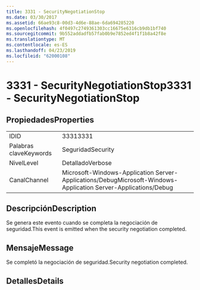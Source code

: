 ```yaml
---
title: 3331 - SecurityNegotiationStop
ms.date: 03/30/2017
ms.assetid: 66ae93c8-00d3-4d6e-88ae-6da694285220
ms.openlocfilehash: 4f0497c2749361303cc16675e6316cb9db1bf740
ms.sourcegitcommit: 9b552addadfb57fab0b9e7852ed4f1f1b8a42f8e
ms.translationtype: MT
ms.contentlocale: es-ES
ms.lasthandoff: 04/23/2019
ms.locfileid: "62000108"
---
```

# <a name="3331---securitynegotiationstop"></a><span data-ttu-id="f9934-102">3331 - SecurityNegotiationStop</span><span class="sxs-lookup"><span data-stu-id="f9934-102">3331 - SecurityNegotiationStop</span></span>
## <a name="properties"></a><span data-ttu-id="f9934-103">Propiedades</span><span class="sxs-lookup"><span data-stu-id="f9934-103">Properties</span></span>  
  
|||  
|-|-|  
|<span data-ttu-id="f9934-104">ID</span><span class="sxs-lookup"><span data-stu-id="f9934-104">ID</span></span>|<span data-ttu-id="f9934-105">3331</span><span class="sxs-lookup"><span data-stu-id="f9934-105">3331</span></span>|  
|<span data-ttu-id="f9934-106">Palabras clave</span><span class="sxs-lookup"><span data-stu-id="f9934-106">Keywords</span></span>|<span data-ttu-id="f9934-107">Seguridad</span><span class="sxs-lookup"><span data-stu-id="f9934-107">Security</span></span>|  
|<span data-ttu-id="f9934-108">Nivel</span><span class="sxs-lookup"><span data-stu-id="f9934-108">Level</span></span>|<span data-ttu-id="f9934-109">Detallado</span><span class="sxs-lookup"><span data-stu-id="f9934-109">Verbose</span></span>|  
|<span data-ttu-id="f9934-110">Canal</span><span class="sxs-lookup"><span data-stu-id="f9934-110">Channel</span></span>|<span data-ttu-id="f9934-111">Microsoft-Windows-Application Server-Applications/Debug</span><span class="sxs-lookup"><span data-stu-id="f9934-111">Microsoft-Windows-Application Server-Applications/Debug</span></span>|  
  
## <a name="description"></a><span data-ttu-id="f9934-112">Descripción</span><span class="sxs-lookup"><span data-stu-id="f9934-112">Description</span></span>  
 <span data-ttu-id="f9934-113">Se genera este evento cuando se completa la negociación de seguridad.</span><span class="sxs-lookup"><span data-stu-id="f9934-113">This event is emitted when the security negotiation completed.</span></span>  
  
## <a name="message"></a><span data-ttu-id="f9934-114">Mensaje</span><span class="sxs-lookup"><span data-stu-id="f9934-114">Message</span></span>  
 <span data-ttu-id="f9934-115">Se completó la negociación de seguridad.</span><span class="sxs-lookup"><span data-stu-id="f9934-115">Security negotiation completed.</span></span>  
  
## <a name="details"></a><span data-ttu-id="f9934-116">Detalles</span><span class="sxs-lookup"><span data-stu-id="f9934-116">Details</span></span>
